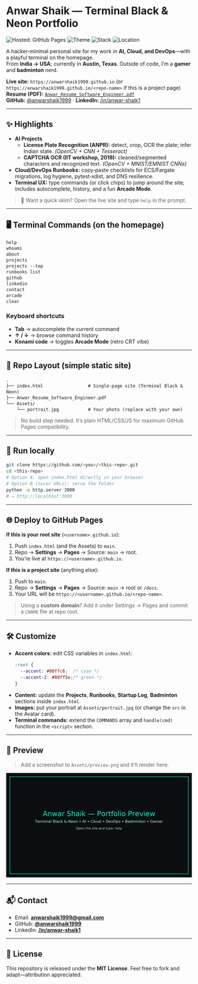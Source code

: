 # Anwar Shaik — Terminal Black & Neon Portfolio

![Hosted: GitHub Pages](https://img.shields.io/badge/Hosted-GitHub%20Pages-000?logo=github)
![Theme](https://img.shields.io/badge/Theme-Terminal%20Neon-00ffc6)
![Stack](https://img.shields.io/badge/HTML%20%2F%20CSS%20%2F%20JS-111)
![Location](https://img.shields.io/badge/Austin%2C%20TX-00ff5e)

A hacker‑minimal personal site for my work in **AI, Cloud, and DevOps**—with a playful terminal on the homepage.  
From **India → USA**; currently in **Austin, Texas**. Outside of code, I’m a **gamer** and **badminton** nerd.

**Live site:** `https://anwarshaik1999.github.io` (or `https://anwarshaik1999.github.io/<repo-name>` if this is a project page)  
**Resume (PDF):** [`Anwar_Resume_Software_Engineer.pdf`](.Assets/Anwar_Resume_Software_Engineer.pdf)  
**GitHub:** [@anwarshaik1999](https://github.com/anwarshaik1999) · **LinkedIn:** [/in/anwar-shaik1](https://www.linkedin.com/in/anwar-shaik1/)

---

## ✨ Highlights

- **AI Projects**
  - **License Plate Recognition (ANPR):** detect, crop, OCR the plate; infer Indian state. *(OpenCV + CNN + Tesseract)*
  - **CAPTCHA OCR (IIT workshop, 2019):** cleaned/segmented characters and recognized text. *(OpenCV + MNIST/EMNIST CNNs)*
- **Cloud/DevOps Runbooks:** copy‑paste checklists for ECS/Fargate migrations, log hygiene, pytest‑xdist, and DNS resilience.
- **Terminal UX:** type commands (or click chips) to jump around the site; includes autocomplete, history, and a fun **Arcade Mode**.

> 🔎 Want a quick skim? Open the live site and type `help` in the prompt.

---

## 🖥 Terminal Commands (on the homepage)

```
help
whoami
about
projects
projects --top
runbooks list
github
linkedin
contact
arcade
clear
```

### Keyboard shortcuts
- **Tab** → autocomplete the current command
- **↑ / ↓** → browse command history
- **Konami code** → toggles **Arcade Mode** (retro CRT vibe)

---

## 📁 Repo Layout (simple static site)

```
.
├── index.html                 # Single-page site (Terminal Black & Neon)
├── Anwar_Resume_Software_Engineer.pdf
└── Assets/
    └── portrait.jpg           # Your photo (replace with your own)
```

> No build step needed. It’s plain HTML/CSS/JS for maximum GitHub Pages compatibility.

---

## 🚀 Run locally

```bash
git clone https://github.com/<you>/<this-repo>.git
cd <this-repo>
# Option A: open index.html directly in your browser
# Option B (nicer URLs): serve the folder
python -m http.server 3000
# → http://localhost:3000
```

---

## 🌐 Deploy to GitHub Pages

**If this is your root site** (`<username>.github.io`):
1. Push `index.html` (and the Assets) to `main`.
2. Repo → **Settings** → **Pages** → Source: `main` → root.
3. You’re live at `https://<username>.github.io`.

**If this is a project site** (anything else):
1. Push to `main`.
2. Repo → **Settings** → **Pages** → Source: `main` → root or `/docs`.
3. Your URL will be `https://<username>.github.io/<repo-name>`.

> Using a **custom domain**? Add it under Settings → Pages and commit a `CNAME` file at repo root.

---

## 🛠 Customize

- **Accent colors:** edit CSS variables in `index.html`:
  ```css
  :root {
    --accent: #00ffc6;  /* cyan */
    --accent-2: #00ff5e;/* green */
  }
  ```
- **Content:** update the **Projects**, **Runbooks**, **Startup Log**, **Badminton** sections inside `index.html`.
- **Images:** put your portrait at `Assets/portrait.jpg` (or change the `src` in the Avatar card).
- **Terminal commands:** extend the `COMMANDS` array and `handle(cmd)` function in the `<script>` section.

---

## 📸 Preview

> Add a screenshot to `Assets/preview.png` and it’ll render here.

![Preview](Assets/preview.png)

---

## 📬 Contact

- Email: **anwarshaik1999@gmail.com**
- GitHub: **[@anwarshaik1999](https://github.com/anwarshaik1999)**
- LinkedIn: **[/in/anwar-shaik1](https://www.linkedin.com/in/anwar-shaik1/)**

---

## 📝 License

This repository is released under the **MIT License**. Feel free to fork and adapt—attribution appreciated.
